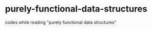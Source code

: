 purely-functional-data-structures
=================================

codes while reading "purely functional data structures"
